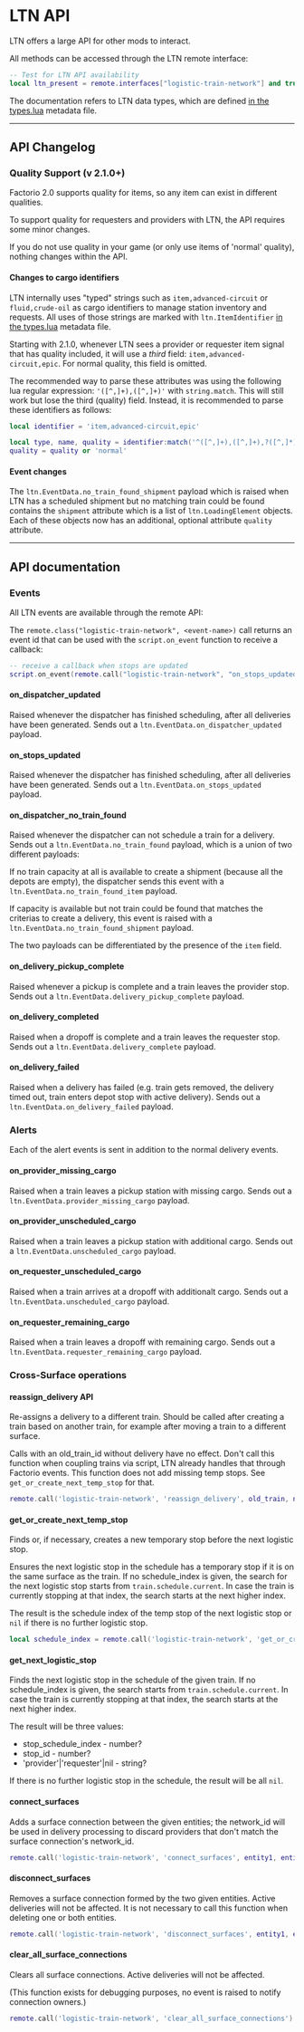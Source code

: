 # LTN API

LTN offers a large API for other mods to interact.

All methods can be accessed through the LTN remote interface:

```lua
-- Test for LTN API availability
local ltn_present = remote.interfaces["logistic-train-network"] and true or false
```

The documentation refers to LTN data types, which are defined [in the types.lua](https://github.com/hgschmie/factorio-LogisticTrainNetwork/blob/master/types.lua) metadata file.

----

## API Changelog

### Quality Support (v 2.1.0+)

Factorio 2.0 supports quality for items, so any item can exist in different qualities.

To support quality for requesters and providers with LTN, the API requires some minor changes.

If you do not use quality in your game (or only use items of 'normal' quality), nothing changes within the API.

#### Changes to cargo identifiers

LTN internally uses "typed" strings such as `item,advanced-circuit` or `fluid,crude-oil` as cargo identifiers to manage station inventory and requests. All uses of those strings are marked with `ltn.ItemIdentifier` [in the types.lua](https://github.com/hgschmie/factorio-LogisticTrainNetwork/blob/master/types.lua) metadata file.

Starting with 2.1.0, whenever LTN sees a provider or requester item signal that has quality included, it will use a *third* field: `item,advanced-circuit,epic`. For normal quality, this field is omitted.

The recommended way to parse these attributes was using the following lua regular expression: `'([^,]+),([^,]+)'` with `string.match`. This will still work but lose the third (quality) field. Instead, it is recommended to parse these identifiers as follows:

```lua
local identifier = 'item,advanced-circuit,epic'

local type, name, quality = identifier:match('^([^,]+),([^,]+),?([^,]*)')
quality = quality or 'normal'
```

#### Event changes

The `ltn.EventData.no_train_found_shipment` payload which is raised when LTN has a scheduled shipment but no matching train could be found contains the `shipment` attribute which is a list of `ltn.LoadingElement` objects. Each of these objects now has an additional, optional attribute `quality` attribute.

----

## API documentation

### Events

All LTN events are available through the remote API:

The `remote.class("logistic-train-network", <event-name>)` call returns an event id that can be used with the `script.on_event` function to receive a callback:

```lua
-- receive a callback when stops are updated
script.on_event(remote.call("logistic-train-network", "on_stops_updated"), <code to be called>)
```

#### on_dispatcher_updated

Raised whenever the dispatcher has finished scheduling, after all deliveries have been generated. Sends out a `ltn.EventData.on_dispatcher_updated` payload.

#### on_stops_updated

Raised whenever the dispatcher has finished scheduling, after all deliveries have been generated. Sends out a `ltn.EventData.on_stops_updated` payload.

#### on_dispatcher_no_train_found

Raised whenever the dispatcher can not schedule a train for a delivery. Sends out a `ltn.EventData.no_train_found` payload, which is a union of two different payloads:

If no train capacity at all is available to create a shipment (because all the depots are empty), the dispatcher sends this event with a `ltn.EventData.no_train_found_item` payload.

If capacity is available but not train could be found that matches the criterias to create a delivery, this event is raised with a `ltn.EventData.no_train_found_shipment` payload.

The two payloads can be differentiated by the presence of the `item` field.

#### on_delivery_pickup_complete

Raised whenever a pickup is complete and a train leaves the provider stop. Sends out a `ltn.EventData.delivery_pickup_complete` payload.

#### on_delivery_completed

Raised when a dropoff is complete and a train leaves the requester stop. Sends out a `ltn.EventData.delivery_complete` payload.

#### on_delivery_failed

Raised when a delivery has failed (e.g. train gets removed, the delivery timed out, train enters depot stop with active delivery). Sends out a `ltn.EventData.on_delivery_failed` payload.

### Alerts

Each of the alert events is sent in addition to the normal delivery events.

#### on_provider_missing_cargo

Raised when a train leaves a pickup station with missing cargo. Sends out a `ltn.EventData.provider_missing_cargo` payload.

#### on_provider_unscheduled_cargo

Raised when a train leaves a pickup station with additional cargo. Sends out a `ltn.EventData.unscheduled_cargo` payload.

#### on_requester_unscheduled_cargo

Raised when a train arrives at a dropoff with additionalt cargo. Sends out a `ltn.EventData.unscheduled_cargo` payload.

#### on_requester_remaining_cargo

Raised when a train leaves a dropoff with remaining cargo. Sends out a `ltn.EventData.requester_remaining_cargo` payload.

### Cross-Surface operations

#### reassign_delivery API

Re-assigns a delivery to a different train. Should be called after creating a train based on another train, for example after moving a train to a different surface.

Calls with an old_train_id without delivery have no effect. Don't call this function when coupling trains via script, LTN already handles that through Factorio events. This function does not add missing temp stops. See `get_or_create_next_temp_stop` for that.

```lua
remote.call('logistic-train-network', 'reassign_delivery', old_train, new_train)
```

#### get_or_create_next_temp_stop

Finds or, if necessary, creates a new temporary stop before the next logistic stop.

Ensures the next logistic stop in the schedule has a temporary stop if it is on the same surface as the train. If no schedule_index is given, the search for the next logistic stop starts from `train.schedule.current`. In case the train is currently stopping at that index, the search starts at the next higher index.

The result is the schedule index of the temp stop of the next logistic stop or `nil` if there is no further logistic stop.

```lua
local schedule_index = remote.call('logistic-train-network', 'get_or_create_next_temp_stop', train)
```

#### get_next_logistic_stop

Finds the next logistic stop in the schedule of the given train. If no schedule_index is given, the search starts from `train.schedule.current`. In case the train is currently stopping at that index, the search starts at the next higher index.

The result will be three values:

- stop_schedule_index        - number?
- stop_id                    - number?
- 'provider'|'requester'|nil - string?

If there is no further logistic stop in the schedule, the result will be all `nil`.

#### connect_surfaces

Adds a surface connection between the given entities; the network_id will be used in delivery processing to discard providers that don't match the surface connection's network_id.

```lua
remote.call('logistic-train-network', 'connect_surfaces', entity1, entity2, network_id)
```

#### disconnect_surfaces

Removes a surface connection formed by the two given entities. Active deliveries will not be affected. It is not necessary to call this function when deleting one or both entities.

```lua
remote.call('logistic-train-network', 'disconnect_surfaces', entity1, entity2)
```

#### clear_all_surface_connections

Clears all surface connections. Active deliveries will not be affected.

(This function exists for debugging purposes, no event is raised to notify connection owners.)

```lua
remote.call('logistic-train-network', 'clear_all_surface_connections')
```
